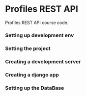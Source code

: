 # Profiles REST API

Profiles REST API course code.

### Setting up development env

### Setting the project

### Creating a development server

### Creating a django app

### Setting up the DataBase